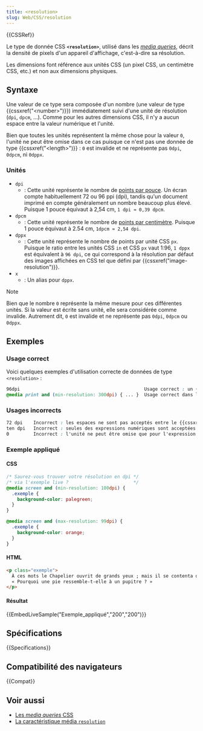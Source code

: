 ```yaml
---
title: <resolution>
slug: Web/CSS/resolution
---
```


{{CSSRef}}

Le type de donnée CSS **`<resolution>`**, utilisé dans les _[media queries](/fr/docs/Web/CSS/CSS_media_queries)_, décrit la densité de pixels d'un appareil d'affichage, c'est-à-dire sa résolution.

Les dimensions font référence aux unités CSS (un pixel CSS, un centimètre CSS, etc.) et non aux dimensions physiques.

## Syntaxe

Une valeur de ce type sera composée d'un nombre (une valeur de type {{cssxref("&lt;number&gt;")}}) immédiatement suivi d'une unité de résolution (`dpi`, `dpcm`, …). Comme pour les autres dimensions CSS, il n'y a aucun espace entre la valeur numérique et l'unité.

Bien que toutes les unités représentent la même chose pour la valeur `0`, l'unité ne peut être omise dans ce cas puisque ce n'est pas une donnée de type {{cssxref("&lt;length&gt;")}} : `0` est invalide et ne représente pas `0dpi`, `0dpcm`, ni `0dppx`.

### Unités

- `dpi`
  - : Cette unité représente le nombre de [points par pouce](https://fr.wikipedia.org/wiki/Point_par_pouce). Un écran compte habituellement 72 ou 96 ppi (dpi), tandis qu'un document imprimé en compte généralement un nombre beaucoup plus élevé. Puisque 1 pouce équivaut à 2,54 cm, `1 dpi ≈ 0,39 dpcm`.
- `dpcm`
  - : Cette unité représente le nombre de [points par centimètre](https://fr.wikipedia.org/wiki/Point_par_pouce#Tableau_de_conversion). Puisque 1 pouce équivaut à 2.54 cm, `1dpcm ≈ 2,54 dpi`.
- `dppx`
  - : Cette unité représente le nombre de points par unité CSS `px`. Puisque le ratio entre les unités CSS `in` et CSS `px` vaut 1:96, `1 dppx` est équivalent à `96 dpi`, ce qui correspond à la résolution par défaut des images affichées en CSS tel que défini par {{cssxref("image-resolution")}}.
- `x`
  - : Un alias pour `dppx`.

> [!NOTE]
> Bien que le nombre `0` représente la même mesure pour ces différentes unités. Si la valeur est écrite sans unité, elle sera considérée comme invalide. Autrement dit, `0` est invalide et ne représente pas `0dpi`, `0dpcm` ou `0dppx`.

## Exemples

### Usage correct

Voici quelques exemples d'utilisation correcte de données de type `<resolution>` :

```css
96dpi                                              Usage correct : un {{cssxref("&lt;number&gt;")}} (ici un {{cssxref("&lt;integer&gt;")}}) suivi d'une unité.
@media print and (min-resolution: 300dpi) { ... }  Usage correct dans le contexte d'une media query.
```

### Usages incorrects

```css
72 dpi    Incorrect : les espaces ne sont pas acceptés entre le {{cssxref("&lt;number&gt;")}} et l'unité.
ten dpi   Incorrect : seules des expressions numériques sont acceptées.
0         Incorrect : l'unité ne peut être omise que pour l'expression de la valeur 0 de type {{cssxref("&lt;length&gt;")}}.
```

### Exemple appliqué

#### CSS

```css
/* Saurez-vous trouver votre résolution en dpi */
/* via l'exemple live ?                        */
@media screen and (min-resolution: 100dpi) {
  .exemple {
    background-color: palegreen;
  }
}

@media screen and (max-resolution: 99dpi) {
  .exemple {
    background-color: orange;
  }
}
```

#### HTML

```html
<p class="exemple">
  À ces mots le Chapelier ouvrit de grands yeux ; mais il se contenta de dire :
  « Pourquoi une pie ressemble-t-elle à un pupitre ? »
</p>
```

#### Résultat

{{EmbedLiveSample("Exemple_appliqué","200","200")}}

## Spécifications

{{Specifications}}

## Compatibilité des navigateurs

{{Compat}}

## Voir aussi

- [Les _media queries_ CSS](/fr/docs/Web/CSS/CSS_media_queries)
- [La caractéristique média `resolution`](/fr/docs/Web/CSS/@media/resolution)
